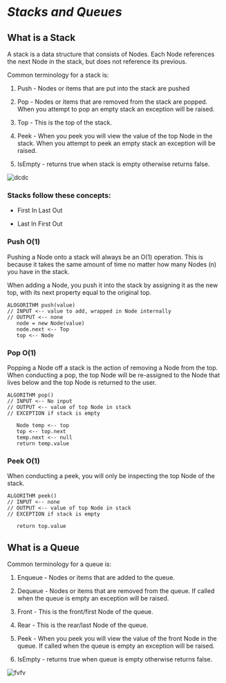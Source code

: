 # ***Stacks and Queues***

## What is a Stack

A stack is a data structure that consists of Nodes. Each Node references the next Node in the stack, but does not reference its previous.

Common terminology for a stack is:
1. Push - Nodes or items that are put into the stack are pushed

2. Pop - Nodes or items that are removed from the stack are popped. When you attempt to pop an empty stack an exception will be raised.

3. Top - This is the top of the stack.

4. Peek - When you peek you will view the value of the top Node in the stack. When you attempt to peek an empty stack an exception will be raised.

5. IsEmpty - returns true when stack is empty otherwise returns false.

![dcdc](https://codefellows.github.io/common_curriculum/data_structures_and_algorithms/Code_401/class-10/resources/images/stack1.PNG)
### Stacks follow these concepts:
* First In Last Out


* Last In First Out

### Push O(1)
Pushing a Node onto a stack will always be an O(1) operation. This is because it takes the same amount of time no matter how many Nodes (n) you have in the stack.

When adding a Node, you push it into the stack by assigning it as the new top, with its next property equal to the original top.

```
ALOGORITHM push(value)
// INPUT <-- value to add, wrapped in Node internally
// OUTPUT <-- none
   node = new Node(value)
   node.next <-- Top
   top <-- Node
```


### Pop O(1)

Popping a Node off a stack is the action of removing a Node from the top. When conducting a pop, the top Node will be re-assigned to the Node that lives below and the top Node is returned to the user.

```
ALGORITHM pop()
// INPUT <-- No input
// OUTPUT <-- value of top Node in stack
// EXCEPTION if stack is empty

   Node temp <-- top
   top <-- top.next
   temp.next <-- null
   return temp.value
```

### Peek O(1)
When conducting a peek, you will only be inspecting the top Node of the stack.


```
ALGORITHM peek()
// INPUT <-- none
// OUTPUT <-- value of top Node in stack
// EXCEPTION if stack is empty

   return top.value

```



## What is a Queue

Common terminology for a queue is:


1. Enqueue - Nodes or items that are added to the queue.

2. Dequeue - Nodes or items that are removed from the queue. If called when the queue is empty an exception will be raised.

3. Front - This is the front/first Node of the queue.

4. Rear - This is the rear/last Node of the queue.

5. Peek - When you peek you will view the value of the front Node in the queue. If called when the queue is empty an exception will be raised.

6. IsEmpty - returns true when queue is empty otherwise returns false.

![fvfv](https://codefellows.github.io/common_curriculum/data_structures_and_algorithms/Code_401/class-10/resources/images/Queue.PNG)


